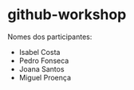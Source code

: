# github-workshop

Nomes dos participantes:

-   Isabel Costa
-   Pedro Fonseca
-   Joana Santos
-   Miguel Proença